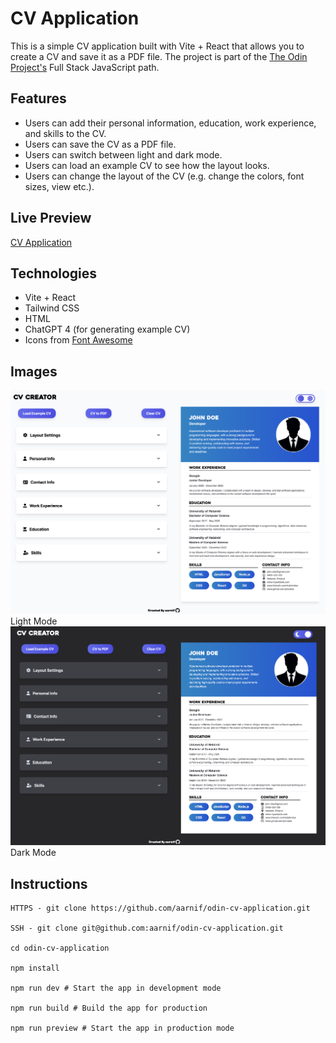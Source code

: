 # CV Application

This is a simple CV application built with Vite + React that allows you to create a CV and save it as a PDF file. The project is part of the [The Odin Project's](https://www.theodinproject.com/) Full Stack JavaScript path.

## Features

- Users can add their personal information, education, work experience, and skills to the CV.
- Users can save the CV as a PDF file.
- Users can switch between light and dark mode.
- Users can load an example CV to see how the layout looks.
- Users can change the layout of the CV (e.g. change the colors, font sizes, view etc.).

## Live Preview

[CV Application](https://aarnif.github.io/odin-cv-application/)

## Technologies

- Vite + React
- Tailwind CSS
- HTML
- ChatGPT 4 (for generating example CV)
- Icons from [Font Awesome](https://fontawesome.com/)

## Images

![CV Application](/src/assets/images/light-mode.png)
Light Mode
<br>
![CV Application](/src/assets/images/dark-mode.png)
Dark Mode

## Instructions

```
HTTPS - git clone https://github.com/aarnif/odin-cv-application.git

SSH - git clone git@github.com:aarnif/odin-cv-application.git

cd odin-cv-application

npm install

npm run dev # Start the app in development mode

npm run build # Build the app for production

npm run preview # Start the app in production mode
```
